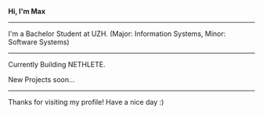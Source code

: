 **Hi, I'm Max**

---

I'm a Bachelor Student at UZH. (Major: Information Systems, Minor: Software Systems)

---

Currently Building NETHLETE.

New Projects soon...

---

Thanks for visiting my profile! Have a nice day :)


